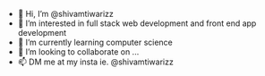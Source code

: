 - 👋 Hi, I’m @shivamtiwarizz
- 👀 I’m interested in full stack web development and front end app development 
- 🌱 I’m currently learning computer science
- 💞️ I’m looking to collaborate on ...
- 📫 DM me at my insta ie. @shivamtiwarizz

<!---
shivamtiwarizz/shivamtiwarizz is a ✨ special ✨ repository because its `README.md` (this file) appears on your GitHub profile.
You can click the Preview link to take a look at your changes.
--->
